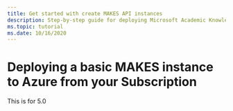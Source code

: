 ```yaml
---
title: Get started with create MAKES API instances
description: Step-by-step guide for deploying Microsoft Academic Knowledge Exploration Service(MAKES) APIs using MAKES management tool.
ms.topic: tutorial
ms.date: 10/16/2020
---
```


# Deploying a basic MAKES instance to Azure from your Subscription

 This is for 5.0
